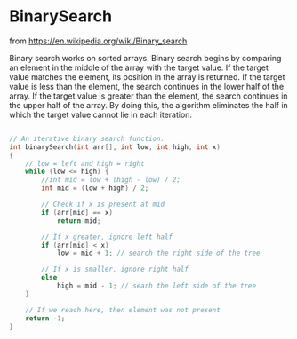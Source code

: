 # BinarySearch
from https://en.wikipedia.org/wiki/Binary_search

Binary search works on sorted arrays. Binary search begins by comparing an element in the middle of the array with the target value. If the target value matches the element, its position in the array is returned. If the target value is less than the element, the search continues in the lower half of the array. If the target value is greater than the element, the search continues in the upper half of the array. By doing this, the algorithm eliminates the half in which the target value cannot lie in each iteration.

```cpp

// An iterative binary search function.
int binarySearch(int arr[], int low, int high, int x)
{
    // low = left and high = right
    while (low <= high) {
        //int mid = low + (high - low) / 2;
        int mid = (low + high) / 2;

        // Check if x is present at mid
        if (arr[mid] == x)
            return mid;

        // If x greater, ignore left half
        if (arr[mid] < x)
            low = mid + 1; // search the right side of the tree

        // If x is smaller, ignore right half
        else
            high = mid - 1; // searh the left side of the tree
    }

    // If we reach here, then element was not present
    return -1;
}

```
